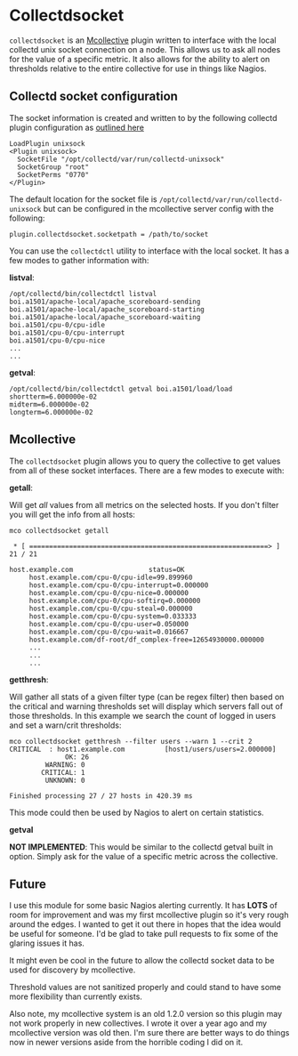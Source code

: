 Collectdsocket
==============

`collectdsocket` is an [Mcollective](http://puppetlabs.com/mcollective) plugin written to interface with the local collectd unix socket connection on a node. This allows us to ask all nodes for the value of a specific metric. It also allows for the ability to alert on thresholds relative to the entire collective for use in things like Nagios.

Collectd socket configuration
-----------------------------
The socket information is created and written to by the following collectd plugin configuration as [outlined here](http://collectd.org/documentation/manpages/collectd-unixsock.5.shtml)


```
LoadPlugin unixsock
<Plugin unixsock>
  SocketFile "/opt/collectd/var/run/collectd-unixsock"
  SocketGroup "root"
  SocketPerms "0770"
</Plugin>
```

The default location for the socket file is ``/opt/collectd/var/run/collectd-unixsock`` but can be configured in the mcollective server config with the following:

```
plugin.collectdsocket.socketpath = /path/to/socket
```

You can use the `collectdctl` utility to interface with the local socket. It has a few modes to gather information with:

**listval**:

```
/opt/collectd/bin/collectdctl listval
boi.a1501/apache-local/apache_scoreboard-sending
boi.a1501/apache-local/apache_scoreboard-starting
boi.a1501/apache-local/apache_scoreboard-waiting
boi.a1501/cpu-0/cpu-idle
boi.a1501/cpu-0/cpu-interrupt
boi.a1501/cpu-0/cpu-nice
...
...
```
**getval**:

```
/opt/collectd/bin/collectdctl getval boi.a1501/load/load
shortterm=6.000000e-02
midterm=6.000000e-02
longterm=6.000000e-02
```


Mcollective
-----------

The `collectdsocket` plugin allows you to query the collective to get values from all of these socket interfaces. There are a few modes to execute with:

**getall**:

Will get _all_ values from all metrics on the selected hosts. If you don't filter you will get the info from all hosts:

```
mco collectdsocket getall

 * [ ============================================================> ] 21 / 21

host.example.com                   status=OK
     host.example.com/cpu-0/cpu-idle=99.899960
     host.example.com/cpu-0/cpu-interrupt=0.000000
     host.example.com/cpu-0/cpu-nice=0.000000
     host.example.com/cpu-0/cpu-softirq=0.000000
     host.example.com/cpu-0/cpu-steal=0.000000
     host.example.com/cpu-0/cpu-system=0.033333
     host.example.com/cpu-0/cpu-user=0.050000
     host.example.com/cpu-0/cpu-wait=0.016667
     host.example.com/df-root/df_complex-free=12654930000.000000
     ...
     ...
     ...
```

**getthresh**:

Will gather all stats of a given filter type (can be regex filter) then based on the critical and warning thresholds set will display which servers fall out of those thresholds. In this example we search the count of logged in users and set a warn/crit thresholds:

```
mco collectdsocket getthresh --filter users --warn 1 --crit 2
CRITICAL  : host1.example.com          [host1/users/users=2.000000]
              OK: 26
         WARNING: 0
        CRITICAL: 1
         UNKNOWN: 0

Finished processing 27 / 27 hosts in 420.39 ms

```

This mode could then be used by Nagios to alert on certain statistics.

**getval**

**NOT IMPLEMENTED**: This would be similar to the collectd getval built in option.  Simply ask for the value of a specific metric across the collective.


Future
------
I use this module for some basic Nagios alerting currently.  It has **LOTS** of room for improvement and was my first mcollective plugin so it's very rough around the edges.  I wanted to get it out there in hopes that the idea would be useful for someone.  I'd be glad to take pull requests to fix some of the glaring issues it has.

It might even be cool in the future to allow the collectd socket data to be used for discovery by mcollective.

Threshold values are not sanitized properly and could stand to have some more flexibility than currently exists.

Also note, my mcollective system is an old 1.2.0 version so this plugin may not work properly in new collectives.  I wrote it over a year ago and my mcollective version was old then. I'm sure there are better ways to do things now in newer versions aside from the horrible coding I did on it.
